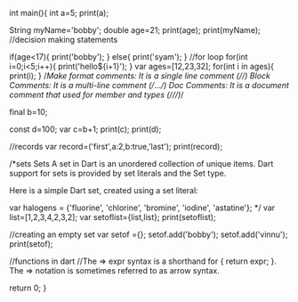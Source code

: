 int main(){
  int a=5;
  print(a);

  String myName='bobby';
  double age=21;
  print(age);
  print(myName);
  //decision making statements

  if(age<17){
    print('bobby');
  }
  else{
    print('syam');
  }
  //for loop
  for(int i=0;i<5;i++){
    print('hello${i+1}');
  }
  var ages=[12,23,32];
  for(int i in ages){
    print(i);
  }
  /*Make format comments: It is a single line comment (//)
Block Comments: It is a multi-line comment (/*...*/)
Doc Comments: It is a document comment that used for member and types (///)*/

final b=10;

const d=100;
var c=b+1;
print(c);
print(d);

//records
var record=('first',a:2,b:true,'last');
print(record);

/*sets
Sets
A set in Dart is an unordered collection of unique items. Dart support for sets is provided by set literals and the Set type.

Here is a simple Dart set, created using a set literal:

var halogens = {'fluorine', 'chlorine', 'bromine', 'iodine', 'astatine'};
*/
var list=[1,2,3,4,2,3,2];
var setoflist={list,list};
print(setoflist);

//creating an empty set
var setof =<String>{};
setof.add('bobby');
setof.add('vinnu');
print(setof);


//functions in dart
//The => expr syntax is a shorthand for { return expr; }. The => notation is sometimes referred to as arrow syntax.


  return 0;
}
